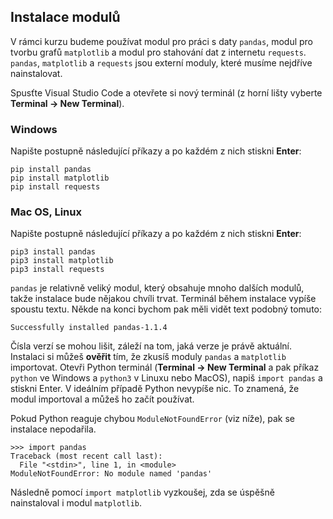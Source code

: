 ## Instalace modulů

V rámci kurzu budeme používat modul pro práci s daty `pandas`, modul pro tvorbu grafů `matplotlib` a modul pro stahování dat z internetu `requests`. `pandas`, `matplotlib` a `requests` jsou externí moduly, které musíme nejdříve nainstalovat.

Spusťte Visual Studio Code a otevřete si nový terminál (z horní lišty vyberte **Terminal → New Terminal**).

### Windows
Napište postupně následující příkazy a po každém z nich stiskni **Enter**:

```shell
pip install pandas
pip install matplotlib
pip install requests
```

### Mac OS, Linux
Napište postupně následující příkazy a po každém z nich stiskni **Enter**:

```shell
pip3 install pandas
pip3 install matplotlib
pip3 install requests
```

`pandas` je relativně veliký modul, který obsahuje mnoho dalších modulů, takže instalace bude nějakou chvíli trvat. Terminál během instalace vypíše spoustu textu. Někde na konci bychom pak měli vidět text podobný tomuto:

```shell
Successfully installed pandas-1.1.4
```

Čísla verzí se mohou lišit, záleží na tom, jaká verze je právě aktuální. Instalaci si můžeš **ověřit** tím, že zkusíš moduly `pandas` a `matplotlib` importovat. Otevři Python terminál (**Terminal → New Terminal** a pak příkaz `python` ve Windows a `python3` v Linuxu nebo MacOS), napiš `import pandas` a stiskni Enter. V ideálním případě Python nevypíše nic. To znamená, že modul importoval a můžeš ho začít používat.

Pokud Python reaguje chybou `ModuleNotFoundError` (viz níže), pak se instalace nepodařila.

```
>>> import pandas
Traceback (most recent call last):
  File "<stdin>", line 1, in <module>
ModuleNotFoundError: No module named 'pandas'
```

Následně pomocí `import matplotlib` vyzkoušej, zda se úspěšně nainstaloval i modul `matplotlib`.